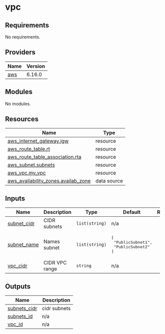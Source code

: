 # vpc

<!-- BEGIN_TF_DOCS -->
## Requirements

No requirements.

## Providers

| Name | Version |
|------|---------|
| <a name="provider_aws"></a> [aws](#provider\_aws) | 6.16.0 |

## Modules

No modules.

## Resources

| Name | Type |
|------|------|
| [aws_internet_gateway.igw](https://registry.terraform.io/providers/hashicorp/aws/latest/docs/resources/internet_gateway) | resource |
| [aws_route_table.rt](https://registry.terraform.io/providers/hashicorp/aws/latest/docs/resources/route_table) | resource |
| [aws_route_table_association.rta](https://registry.terraform.io/providers/hashicorp/aws/latest/docs/resources/route_table_association) | resource |
| [aws_subnet.subnets](https://registry.terraform.io/providers/hashicorp/aws/latest/docs/resources/subnet) | resource |
| [aws_vpc.my_vpc](https://registry.terraform.io/providers/hashicorp/aws/latest/docs/resources/vpc) | resource |
| [aws_availability_zones.availab_zone](https://registry.terraform.io/providers/hashicorp/aws/latest/docs/data-sources/availability_zones) | data source |

## Inputs

| Name | Description | Type | Default | Required |
|------|-------------|------|---------|:--------:|
| <a name="input_subnet_cidr"></a> [subnet\_cidr](#input\_subnet\_cidr) | CIDR subnets | `list(string)` | n/a | yes |
| <a name="input_subnet_name"></a> [subnet\_name](#input\_subnet\_name) | Names subnet | `list(string)` | <pre>[<br/>  "PublicSubnet1",<br/>  "PublicSubnet2"<br/>]</pre> | no |
| <a name="input_vpc_cidr"></a> [vpc\_cidr](#input\_vpc\_cidr) | CIDR VPC range | `string` | n/a | yes |

## Outputs

| Name | Description |
|------|-------------|
| <a name="output_subnets_cidr"></a> [subnets\_cidr](#output\_subnets\_cidr) | cidr subnets |
| <a name="output_subnets_id"></a> [subnets\_id](#output\_subnets\_id) | n/a |
| <a name="output_vpc_id"></a> [vpc\_id](#output\_vpc\_id) | n/a |
<!-- END_TF_DOCS -->
